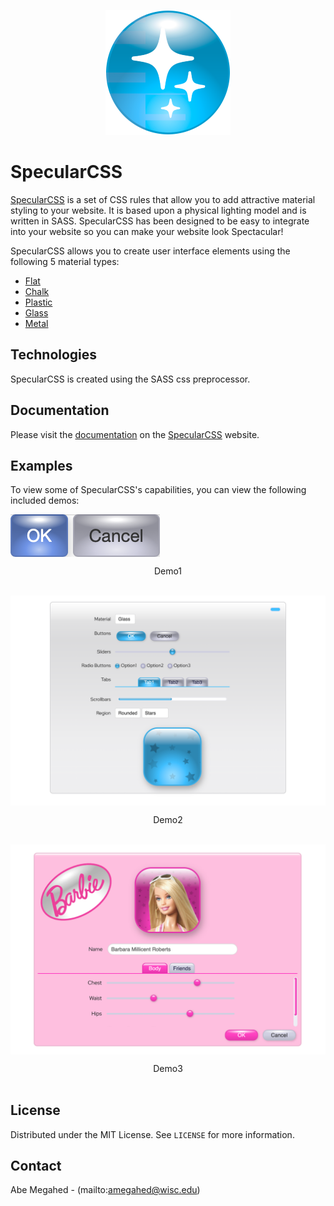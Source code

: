 <p align="center">
  <div align="center">
    <img src="./images/icon.png" alt="Logo" style="width:200px">
  </div>
</p>

# SpecularCSS

[SpecularCSS](https://specularcss.org) is a set of CSS rules that allow you to add attractive material styling to your website. It is based upon a physical lighting model and is written in SASS. SpecularCSS has been designed to be easy to integrate into your website so you can make your website look Spectacular!

SpecularCSS allows you to create user interface elements using the following 5 material types:
 - [Flat](https://specularcss.org/#materials/flat)
 - [Chalk](https://specularcss.org/#materials/chalk)
 - [Plastic](https://specularcss.org/#materials/plastic)
 - [Glass](https://specularcss.org/#materials/glass)
 - [Metal](https://specularcss.org/#materials/metal)

## Technologies

SpecularCSS is created using the SASS css preprocessor.

## Documentation

Please visit the [documentation](https://specularcss.org/#docs) on the [SpecularCSS](https://specularcss.org) website.

## Examples

To view some of SpecularCSS's capabilities, you can view the following included demos:

<a href="https://specularcss.org/vendor/specularcss/demos/demo1/index.html" target="_blank"><img src="images/demo1.png" align="center"></a>
<div align="center">Demo1</div>
<br />

<a href="https://specularcss.org/vendor/specularcss/demos/demo2/index.html" target="_blank"><img src="images/demo2.png" align="center"></a>
<div align="center">Demo2</div>
<br />

<a href="https://specularcss.org/vendor/specularcss/demos/demo3/index.html" target="_blank"><img src="images/demo3.png" align="center"></a>
<div align="center">Demo3</div>
<br />

<!-- LICENSE -->
## License

Distributed under the MIT License. See `LICENSE` for more information.

<!-- CONTACT -->
## Contact

Abe Megahed - (mailto:amegahed@wisc.edu)